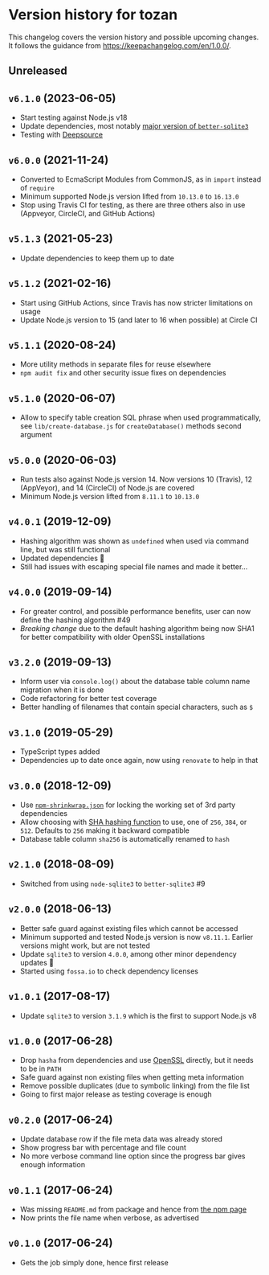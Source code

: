 # Version history for tozan

This changelog covers the version history and possible upcoming changes.
It follows the guidance from https://keepachangelog.com/en/1.0.0/.

## Unreleased

## `v6.1.0` (2023-06-05)

- Start testing against Node.js v18
- Update dependencies, most notably [major version of `better-sqlite3`](https://github.com/WiseLibs/better-sqlite3/releases/tag/v8.0.0)
- Testing with [Deepsource](https://app.deepsource.com/gh/paazmaya/tozan/)

## `v6.0.0` (2021-11-24)

- Converted to EcmaScript Modules from CommonJS, as in `import` instead of `require`
- Minimum supported Node.js version lifted from `10.13.0` to `16.13.0`
- Stop using Travis CI for testing, as there are three others also in use (Appveyor, CircleCI, and GitHub Actions)

## `v5.1.3` (2021-05-23)
- Update dependencies to keep them up to date

## `v5.1.2` (2021-02-16)
- Start using GitHub Actions, since Travis has now stricter limitations on usage
- Update Node.js version to 15 (and later to 16 when possible) at Circle CI

## `v5.1.1` (2020-08-24)
- More utility methods in separate files for reuse elsewhere
- `npm audit fix` and other security issue fixes on dependencies

## `v5.1.0` (2020-06-07)
- Allow to specify table creation SQL phrase when used programmatically, see `lib/create-database.js` for `createDatabase()` methods second argument

## `v5.0.0` (2020-06-03)
- Run tests also against Node.js version 14. Now versions 10 (Travis), 12 (AppVeyor), and 14 (CircleCI) of Node.js are covered
- Minimum Node.js version lifted from `8.11.1` to `10.13.0`

## `v4.0.1` (2019-12-09)
- Hashing algorithm was shown as `undefined` when used via command line, but was still functional
- Updated dependencies :tophat:
- Still had issues with escaping special file names and made it better...

## `v4.0.0` (2019-09-14)
- For greater control, and possible performance benefits, user can now define the hashing algorithm #49
- *Breaking change* due to the default hashing algorithm being now SHA1 for better compatibility with older OpenSSL installations

## `v3.2.0` (2019-09-13)
- Inform user via `console.log()` about the database table column name migration when it is done
- Code refactoring for better test coverage
- Better handling of filenames that contain special characters, such as `$`

## `v3.1.0` (2019-05-29)
- TypeScript types added
- Dependencies up to date once again, now using `renovate` to help in that

## `v3.0.0` (2018-12-09)
- Use [`npm-shrinkwrap.json`](https://docs.npmjs.com/files/shrinkwrap.json) for locking the working set of 3rd party dependencies
- Allow choosing with [SHA hashing function](https://en.wikipedia.org/wiki/SHA-2) to use, one of `256`, `384`, or `512`. Defaults to `256` making it backward compatible
- Database table column `sha256` is automatically renamed to `hash`

## `v2.1.0` (2018-08-09)
- Switched from using `node-sqlite3` to `better-sqlite3` #9

## `v2.0.0` (2018-06-13)
- Better safe guard against existing files which cannot be accessed
- Minimum supported and tested Node.js version is now `v8.11.1`. Earlier versions might work, but are not tested
- Update `sqlite3` to version `4.0.0`, among other minor dependency updates :tophat:
- Started using `fossa.io` to check dependency licenses

## `v1.0.1` (2017-08-17)
- Update `sqlite3` to version `3.1.9` which is the first to support Node.js v8

## `v1.0.0` (2017-06-28)
- Drop `hasha` from dependencies and use [OpenSSL](https://www.openssl.org/) directly, but it needs to be in `PATH`
- Safe guard against non existing files when getting meta information
- Remove possible duplicates (due to symbolic linking) from the file list
- Going to first major release as testing coverage is enough

## `v0.2.0` (2017-06-24)
- Update database row if the file meta data was already stored
- Show progress bar with percentage and file count
- No more verbose command line option since the progress bar gives enough information

## `v0.1.1` (2017-06-24)
- Was missing `README.md` from package and hence from [the npm page](https://www.npmjs.com/package/tozan)
- Now prints the file name when verbose, as advertised

## `v0.1.0` (2017-06-24)
- Gets the job simply done, hence first release
